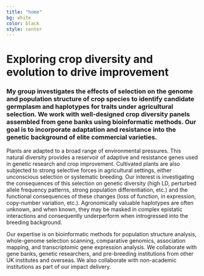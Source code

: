```yaml
---
title: "home"
bg: white
color: black
style: center
---
```


# Exploring crop diversity and evolution to drive improvement

<span class="fa-stack subtlecircle" style="font-size:100px; background:rgba(255,166,0,0.1)">
  <i class="fa fa-circle fa-stack-2x text-white"></i>
  <i class="fa fa-bicycle fa-stack-1x text-orange"></i>
</span>

### My group investigates the effects of selection on the genome and population structure of crop species to identify candidate germplasm and haplotypes for traits under agricultural selection. We work with well-designed crop diversity panels assembled from gene banks using bioinformatic methods. Our goal is to incorporate adaptation and resistance into the genetic background of elite commercial varieties.

Plants are adapted to a broad range of environmental pressures. This natural diversity provides a reservoir of adaptive and resistance genes used in genetic research and crop improvement. Cultivated plants are also subjected to strong selective forces in agricultural settings, either unconscious selection or systematic breeding. Our interest is investigating the consequences of this selection on genetic diversity (high LD, perturbed allele frequency patterns, strong population differentiation, etc.) and the functional consequences of these changes (loss of function, in expression, copy-number variation, etc.). Agronomically valuable haplotypes are often unknown, and when known, they may be masked in complex epistatic interactions and consequently underperform when introgressed into the breeding background.

Our expertise is on bioinformatic methods for population structure analysis, whole-genome selection scanning, comparative genomics, association mapping, and transcriptomic gene expression analysis. We collaborate with gene banks, genetic researchers, and pre-breeding institutions from other UK institutes and overseas. We also collaborate with non-academic institutions as part of our impact delivery. 
